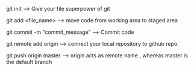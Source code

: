 git init  --> Give your file superpower of git

git add <file_name> --> move code from working area to staged area

git commit -m "commit_message" --> Commit code

git remote add origin <link of the repositiry>  --> connect your local repository to github repo. 

git push origin master --> origin acts as remote name , whereas master is the default branch
